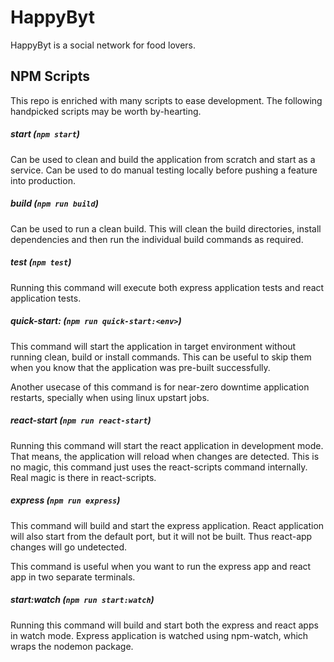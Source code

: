 # HappyByt
HappyByt is a social network for food lovers.

## NPM Scripts
This repo is enriched with many scripts to ease development. 
The following handpicked scripts may be worth by-hearting.

##### start (`npm start`)
Can be used to clean and build the application from scratch and start
as a service. Can be used to do manual testing locally before pushing
 a feature into production.

##### build (`npm run build`)
Can be used to run a clean build. This will clean the build directories,
install dependencies and then run the individual build commands as
required. 

##### test (`npm test`)
Running this command will execute both express application tests and
react application tests. 

##### quick-start:<env> (`npm run quick-start:<env>`)
This command will start the application in target environment without
 running clean, build or install commands. This can be useful to skip them
 when you know that the application was pre-built successfully.
 
Another usecase of this command is for near-zero downtime application 
restarts, specially when using linux upstart jobs. 

##### react-start (`npm run react-start`)
Running this command will start the react application in development mode. 
 That means, the application will reload when changes are detected.
 This is no magic, this command just uses the react-scripts command internally.
 Real magic is there in react-scripts.

##### express (`npm run express`)
This command will build and start the express application. React application
will also start from the default port, but it will not be built. Thus react-app
changes will go undetected.

This command is useful when you want to run the express app and react app in
two separate terminals.

##### start:watch (`npm run start:watch`)
Running this command will build and start both the express and react apps in
watch mode. Express application is watched using npm-watch, which wraps the
nodemon package.